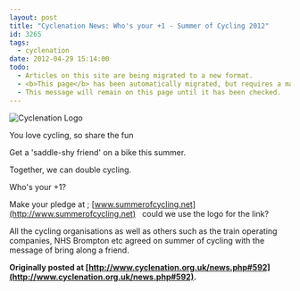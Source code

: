 ```yaml
---
layout: post
title: "Cyclenation News: Who's your +1 - Summer of Cycling 2012"
id: 3265
tags:
  - cyclenation
date: 2012-04-29 15:14:00
todo:
  - Articles on this site are being migrated to a new format.
  - <b>This page</b> has been automatically migrated, but requires a manual check-&amp;-tune to ensure the format and links all work as expected.
  - This message will remain on this page until it has been checked.
---
```


![Cyclenation Logo](http://www.pompeybug.co.uk/wp-content/plugins/wp-cyclenation-news/cnlogo.jpg)<p class="ecxMsoNormal">You love cycling, so share the fun

Get a 'saddle-shy friend' on a bike this summer.

Together, we can double cycling.

Who's your +1?

Make your pledge at ; [www.summerofcycling.net](http://www.summerofcycling.net) &nbsp;&nbsp;could we use the logo for the link?

All  the cycling organisations as well as others such as the train operating  companies, NHS Brompton etc agreed on summer of cycling with the  message of bring along a friend.

**Originally posted at [http://www.cyclenation.org.uk/news.php#592](http://www.cyclenation.org.uk/news.php#592).**